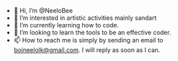 - 👋 Hi, I’m @NeeloBee
- 👀 I’m interested in artistic activities mainly sandart
- 🌱 I’m currently learning how to code.
- 💞️ I’m looking to learn the tools to be an effective coder.
- 📫 How to reach me is simply by sending an email to boineelolk@gmail.com. I will reply as soon as I can.

<!---
NeeloBee/NeeloBee is a ✨ special ✨ repository because its `README.md` (this file) appears on your GitHub profile.
You can click the Preview link to take a look at your changes.
--->
